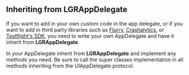## Inheriting from LGRAppDelegate

If you want to add in your own custom code in the app delegate, or if you want to add in third party libraries such as [Flurry](http://www.flurry.com), [Crashalytics](https://crashlytics.com), or [Testflight's SDK](https://www.testflightapp.com), you need to write your own AppDelegate and have it inherit from **LGRAppDelegate**.

In your AppDelegate inherit from **LGRAppDelegate** and implement any methods you need. Be sure to call the super classes implementation in all methods inheriting from the UIAppDelegate protocol.
